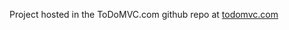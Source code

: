 
Project hosted in the ToDoMVC.com github repo at [todomvc.com](https://github.com/tastejs/todomvc/tree/gh-pages/examples/enyo_backbone)